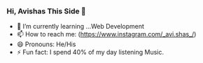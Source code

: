 ### Hi, Avishas This Side 👋

- 🌱 I’m currently learning ...Web Development 
- 📫 How to reach me: (https://www.instagram.com/_avi.shas_/)
- 😄 Pronouns: He/His
- ⚡ Fun fact: I spend 40% of my day listening Music.



